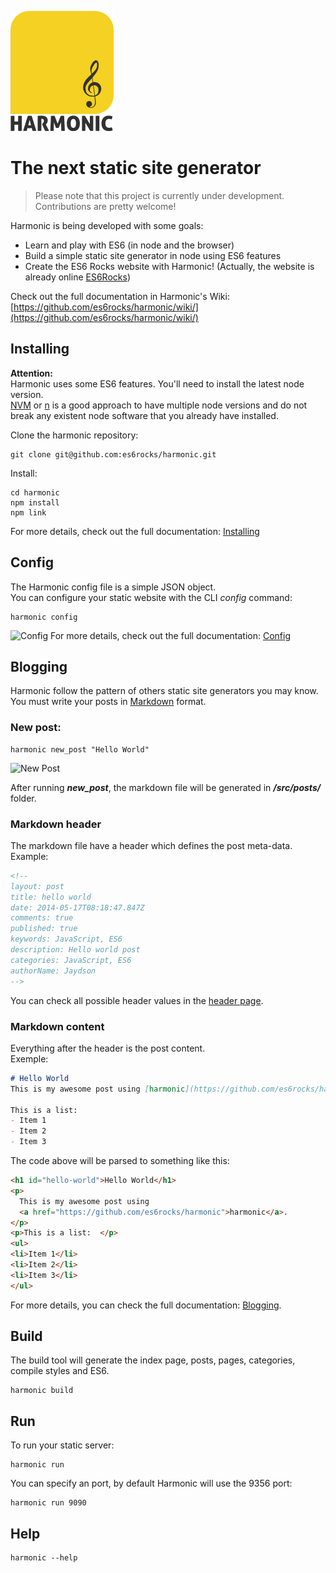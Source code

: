 ![harmonic logo](harmonic-logo.png)  

# The next static site generator
> Please note that this project is currently under development. Contributions are pretty welcome!

Harmonic is being developed with some goals:  
- Learn and play with ES6 (in node and the browser)
- Build a simple static site generator in node using ES6 features
- Create the ES6 Rocks website with Harmonic! (Actually, the website is already online [ES6Rocks](http://es6rocks.com))  

Check out the full documentation in Harmonic's Wiki: [https://github.com/es6rocks/harmonic/wiki/](https://github.com/es6rocks/harmonic/wiki/)

## Installing
**Attention:**  
Harmonic uses some ES6 features. You'll need to install the latest node version.  
[NVM](https://github.com/creationix/nvm) or [n](https://github.com/visionmedia/n) is a good approach to have multiple node versions and do not break any existent node software that you already have installed.  

Clone the harmonic repository:  
```shell
git clone git@github.com:es6rocks/harmonic.git
```

Install:  
```shell
cd harmonic
npm install
npm link
```
For more details, check out the full documentation: [Installing](/wiki/Installing)

## Config
The Harmonic config file is a simple JSON object.  
You can configure your static website with the CLI _config_ command:  
```shell
harmonic config
```
![Config](https://raw.githubusercontent.com/wiki/es6rocks/harmonic/img/config.png)
For more details, check out the full documentation: [Config](https://github.com/es6rocks/harmonic/wiki/Config/)

## Blogging
Harmonic follow the pattern of others static site generators you may know.  
You must write your posts in [Markdown](http://daringfireball.net/projects/markdown/) format.  

### New post:  
```
harmonic new_post "Hello World"
```
![New Post](https://raw.githubusercontent.com/wiki/es6rocks/harmonic/img/new_post.png)

After running **_new_post_**, the markdown file will be generated in _**/src/posts/**_ folder.  

### Markdown header
The markdown file have a header which defines the post meta-data.  
Example:  
```markdown
<!--
layout: post
title: hello world
date: 2014-05-17T08:18:47.847Z
comments: true
published: true
keywords: JavaScript, ES6
description: Hello world post
categories: JavaScript, ES6
authorName: Jaydson
-->
```
You can check all possible header values in the [header page](https://github.com/es6rocks/harmonic/wiki/markdown-header).  

### Markdown content
Everything after the header is the post content.  
Exemple:  
```markdown
# Hello World  
This is my awesome post using [harmonic](https://github.com/es6rocks/harmonic).  

This is a list:  
- Item 1
- Item 2
- Item 3
```
The code above will be parsed to something like this:  
```html
<h1 id="hello-world">Hello World</h1>
<p>
  This is my awesome post using 
  <a href="https://github.com/es6rocks/harmonic">harmonic</a>.
</p>
<p>This is a list:  </p>
<ul>
<li>Item 1</li>
<li>Item 2</li>
<li>Item 3</li>
</ul>
```
For more details, you can check the full documentation: [Blogging](https://github.com/es6rocks/harmonic/wiki/Blogging).  

## Build
The build tool will generate the index page, posts, pages, categories, compile styles and ES6.
```shell
harmonic build
```

## Run
To run your static server:
```shell
harmonic run
```
You can specify an port, by default Harmonic will use the 9356 port:
```shell
harmonic run 9090
```

## Help
```shell
harmonic --help
```
